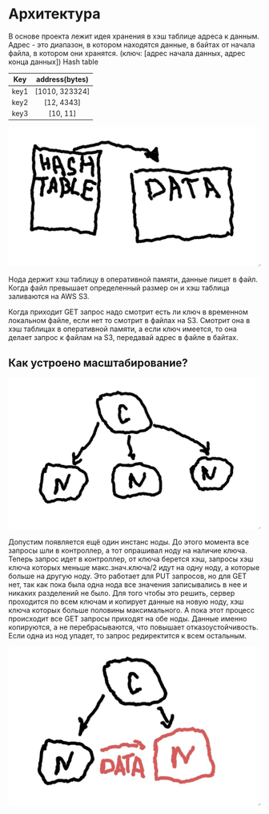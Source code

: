 
# Архитектура 

В основе проекта лежит идея хранения в хэш таблице адреса к данным.
Адрес - это диапазон, в котором находятся данные, в байтах от начала файла, в котором они хранятся. (ключ: [адрес начала данных, адрес конца данных])
Hash table

| Key |      address(bytes)      |
|----------|:-------------:|
| key1 |  [1010, 323324]|
| key2 |    [12, 4343]  |
| key3 | [10, 11] |


![alt text](https://github.com/vladkiriyak/nimble_test/blob/master/presentation_sorce/photo_2020-08-12_20-51-41.jpg?raw=true)


Нода держит хэш таблицу в оперативной памяти, данные пишет в файл. Когда файл превышает определенный размер он и хэш таблица заливаются на AWS S3.

Когда приходит GET запрос надо смотрит есть ли ключ в временном локальном файле, если нет то смотрит в файлах на S3. Смотрит она в хэш таблицах в оперативной памяти, а если ключ имеется, то она делает запрос к файлам на S3, передавай адрес в файле в байтах.


## Как устроено масштабирование?
![alt text](https://github.com/vladkiriyak/nimble_test/blob/master/presentation_sorce/photo_2020-08-12_20-56-34.jpg?raw=true)

Допустим появляется ещё один инстанс ноды. До этого момента все запросы шли в контроллер, а тот опрашивал ноду на наличие ключа. Теперь запрос идет в контроллер, от ключа берется хэш, запросы хэш ключа которых меньше макс.знач.ключа/2 идут на одну ноду, а которые больше на другую ноду.
Это работает для PUT запросов, но для GET нет, так как пока была одна нода все значения записывались в нее и никаких разделений не было. Для того чтобы это решить, сервер проходится по всем ключам и копирует данные на новую ноду, хэш ключа которых больше половины максимального. А пока этот процесс происходит все GET запросы приходят на обе ноды. Данные именно копируются, а не перебрасываются, что повышает отказоустойчивость. Если одна из нод упадет, то запрос редиректится к всем остальным.

![alt text](https://github.com/vladkiriyak/nimble_test/blob/master/presentation_sorce/photo_2020-08-12_22-01-20.jpg?raw=true)







